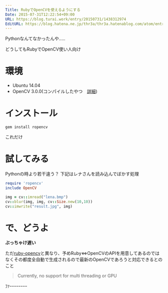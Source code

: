 ```yaml
---
Title: RubyでOpenCVを使えるようにする
Date: 2015-07-31T12:22:54+09:00
URL: https://blog.turai.work/entry/20150731/1438312974
EditURL: https://blog.hatena.ne.jp/thr3a/thr3a.hatenablog.com/atom/entry/8454420450103995138
---
```


Pythonなんてなかったんや.....

どうしてもRubyでOpenCV使い人向け

# 環境

 - Ubuntu 14.04
 - OpenCV 3.0.0(コンパイルしたやつ　[詳細](http://thr3a.hatenablog.com/entry/20150731/1438312544))

# インストール
```
gem install ropencv
```
これだけ

# 試してみる
Pythonの時より若干違う？ 下記はレナさんを読み込んでぼかす処理
```ruby
require 'ropencv'
include OpenCV

img = cv::imread("lena.bmp")
cv::blur(img, img, cv::Size.new(10,10))
cv::imwrite("result.jpg", img)
```

# で、どうよ

**ぶっちゃけ遅い**

ただ[ruby-opencv](https://github.com/ruby-opencv/ruby-opencv/)と異なり、予めRuby⇔OpenCVのAPIを用意してあるのではなくその都度全自動で生成されるので最新のOpenCVであろうと対応できるとのこと

> Currently, no support for multi threading or GPU

ﾌｧｰｰｰｰｰｰｰｰ
